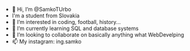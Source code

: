 - 👋 Hi, I’m @SamkoTUrbo
- I'm a student from Slovakia
- 👀 I’m interested in coding, football, history...
- 🌱 I’m currently learning SQL and database systems
- 💞️ I’m looking to collaborate on basically anything what WebDevelping
- 📫 My instagram: ing.samko
